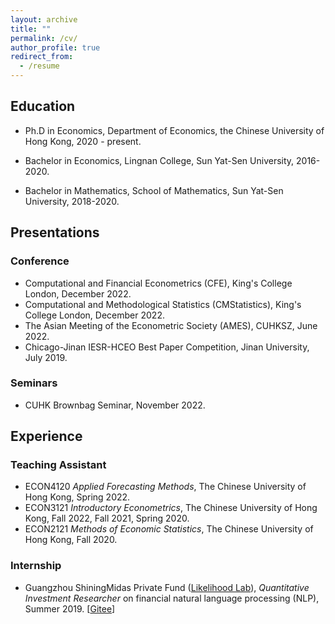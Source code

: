 ```yaml
---
layout: archive
title: ""
permalink: /cv/
author_profile: true
redirect_from:
  - /resume
---
```


## Education

* Ph.D in Economics, Department of Economics, the Chinese University of Hong Kong, 2020 - present.

* Bachelor in Economics, Lingnan College, Sun Yat-Sen University, 2016-2020. 

* Bachelor in Mathematics, School of Mathematics, Sun Yat-Sen University, 2018-2020. 

  

## Presentations 

### Conference

* Computational and Financial Econometrics (CFE), King's College London, December 2022. 
* Computational and Methodological Statistics (CMStatistics), King's College London, December 2022. 
* The Asian Meeting of the Econometric Society (AMES), CUHKSZ, June 2022. 
* Chicago-Jinan IESR-HCEO Best Paper Competition, Jinan University, July 2019.

### Seminars

* CUHK Brownbag Seminar, November 2022.

  

## Experience

### Teaching Assistant

* ECON4120 *Applied Forecasting Methods*, The Chinese University of Hong Kong, Spring 2022.
* ECON3121 *Introductory Econometrics*, The Chinese University of Hong Kong,
  Fall 2022, Fall 2021, Spring 2020.
* ECON2121 *Methods of Economic Statistics*, The Chinese University of Hong Kong, Fall 2020.

### Internship

* Guangzhou ShiningMidas Private Fund ([Likelihood Lab](http://www.maxlikelihood.cn/)), *Quantitative Investment Researcher* on financial natural language processing (NLP), Summer 2019.  [[Gitee](https://gitee.com/likelihoodlab/NLP2019)]

  

